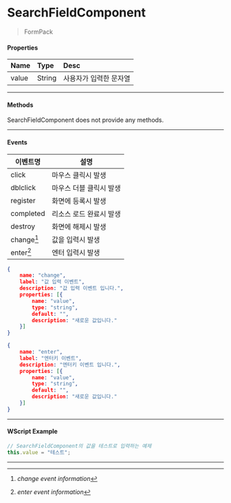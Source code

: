 # SearchFieldComponent
> FormPack

#### Properties
| Name       | Type    | Desc                                                |
| :--------- | :------ | :-------------------------------------------------- |
| value   | String | 사용자가 입력한 문자열                                |

---
#### Methods

SearchFieldComponent does not provide any methods.

---
#### Events
|이벤트명|설명|
|---|---|
|click|마우스 클릭시 발생|
|dblclick|마우스 더블 클릭시 발생|
|register|화면에 등록시 발생|
|completed|리소스 로드 완료시 발생|
|destroy|화면에 해제시 발생|
|change[^2]|값을 입력시 발생|
|enter[^3]|엔터 입력시 발생|

[^2]: *change event information*
```json
{
    name: "change",
    label: "값 입력 이벤트",
    description: "값 입력 이벤트 입니다.",
    properties: [{
        name: "value",
        type: "string",
        default: "",
        description: "새로운 값입니다."
    }]
}
```

[^3]: *enter event information*
```json
{
    name: "enter",
    label: "엔터키 이벤트",
    description: "엔터키 이벤트 입니다.",
    properties: [{
        name: "value",
        type: "string",
        default: "",
        description: "새로운 값입니다."
    }]
}
```

---
#### WScript Example
<!-- js-console -->
```js
// SearchFieldComponent의 값을 테스트로 입력하는 예제
this.value = "테스트";
```

---